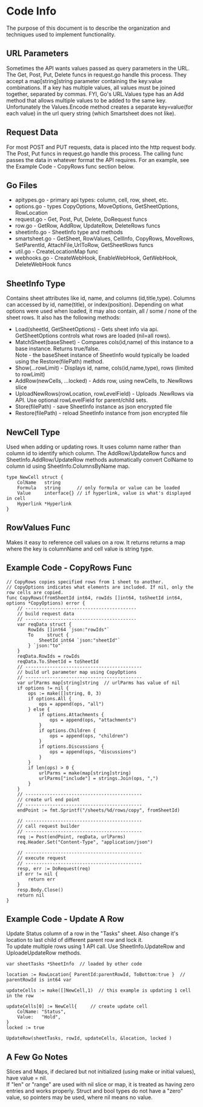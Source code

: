 # Code Info

The purpose of this document is to describe the organization and techniques used to implement functionality.

## URL Parameters
Sometimes the API wants values passed as query parameters in the URL. The Get, Post, Put, Delete funcs in request.go handle this process. They accept a map[string]string parameter containing the key:value combinations. If a key has multiple values, all values must be joined together, separated by commas. FYI, Go's URL.Values type has an Add method that allows multiple values to be added to the same key. Unfortunately the Values.Encode method creates a separate key=value(for each value) in the url query string (which Smartsheet does not like).

## Request Data
For most POST and PUT requests, data is placed into the http request body. The Post, Put funcs in request.go handle this process. The calling func passes the data in whatever format the API requires. For an example, see the Example Code - CopyRows func section below.

## Go Files

* apitypes.go - primary api types: column, cell, row, sheet, etc.
* options.go - types CopyOptions, MoveOptions, GetSheetOptions, RowLocation
* request.go - Get, Post, Put, Delete, DoRequest funcs
* row.go - GetRow, AddRow, UpdateRow, DeleteRows funcs
* sheetinfo.go - SheetInfo type and methods
* smartsheet.go - GetSheet, RowValues, CellInfo, CopyRows, MoveRows, SetParentId, AttachFile,UrlToRow, GetSheetRows funcs
* util.go - CreateLocationMap func
* webhooks.go - CreateWebHook, EnableWebHook, GetWebHook, DeleteWebHook funcs

## SheetInfo Type
Contains sheet attributes like id, name, and columns (id,title,type). Columns can accessed by id, name(title), or index(position). Depending on what options were used when loaded, it may also contain, all / some / none of the sheet rows. It also has the following methods:
* Load(sheetId, GetSheetOptions) - Gets sheet info via api. GetSheetOptions controls what rows are loaded (nil=all rows).
* MatchSheet(baseSheet) - Compares cols(id,name) of this instance to a base instance. Returns true/false.  
    Note - the baseSheet instance of SheetInfo would typically be loaded using the Restore(filePath) method.
* Show(...rowLimit) - Displays id, name, cols(id,name,type), rows (limited to rowLimit)
* AddRow(newCells, ...locked) - Adds row, using newCells, to .NewRows slice
* UploadNewRows(rowLocation, rowLevelField) - Uploads .NewRows via API. Use optional rowLevelField for parent/child sets.
* Store(filePath) - save SheetInfo instance as json encrypted file
* Restore(filePath) - reload SheetInfo instance from json encrypted file

## NewCell Type
Used when adding or updating rows. It uses column name rather than column id to identify which column. The AddRow/UpdateRow funcs and SheetInfo.AddRow/UpdateRow methods automatically convert ColName to column id using SheetInfo.ColumnsByName map.
```
type NewCell struct {
	ColName   string
	Formula   string      // only formula or value can be loaded
	Value     interface{} // if hyperlink, value is what's displayed in cell
	Hyperlink *Hyperlink
}
```

## RowValues Func
Makes it easy to reference cell values on a row. It returns returns a map where the key is columnName and cell value is string type. 

## Example Code - CopyRows Func
```
// CopyRows copies specified rows from 1 sheet to another.
// CopyOptions indicates what elements are included. If nil, only the row cells are copied.
func CopyRows(fromSheetId int64, rowIds []int64, toSheetId int64, options *CopyOptions) error {
	// -----------------------------------------
    // build request data
    // -----------------------------------------
	var reqData struct {
		RowIds []int64 `json:"rowIds"`
		To     struct {
			SheetId int64 `json:"sheetId"`
		} `json:"to"`
	}
	reqData.RowIds = rowIds
	reqData.To.SheetId = toSheetId
	// -------------------------------------------
    // build url parameter map using CopyOptions
    // -------------------------------------------
	var urlParms map[string]string  // urlParms has value of nil
	if options != nil {
		ops := make([]string, 0, 3)
		if options.All {
			ops = append(ops, "all")
		} else {
			if options.Attachments {
				ops = append(ops, "attachments")
			}
			if options.Children {
				ops = append(ops, "children")
			}
			if options.Discussions {
				ops = append(ops, "discussions")
			}
		}
		if len(ops) > 0 {
			urlParms = make(map[string]string)
			urlParms["include"] = strings.Join(ops, ",")
		}
	}
	// -------------------------------------------
    // create url end point
    // -------------------------------------------
	endPoint := fmt.Sprintf("/sheets/%d/rows/copy", fromSheetId)

	// -------------------------------------------
    // call request builder
    // -------------------------------------------
	req := Post(endPoint, reqData, urlParms)
	req.Header.Set("Content-Type", "application/json")

	// -------------------------------------------
    // execute request
    // -------------------------------------------
	resp, err := DoRequest(req)
	if err != nil {
		return err
	}
	resp.Body.Close()
	return nil
}
```

## Example Code - Update A Row
Update Status column of a row in the "Tasks" sheet.
Also change it's location to last child of different parent row and lock it.  
To update multiple rows using 1 API call. Use SheetInfo.UpdateRow and UploadeUpdateRow methods.
```
var sheetTasks *SheetInfo  // loaded by other code

location := RowLocation{ ParentId:parentRowId, ToBottom:true }  // parentRowId is int64 var

updateCells := make([]NewCell,1)  // this example is updating 1 cell in the row

updateCells[0] := NewCell{     // create update cell
    ColName: "Status",
    Value:   "Hold",
}
locked := true

UpdateRow(sheetTasks, rowId, updateCells, &location, locked )
```

## A Few Go Notes
Slices and Maps, if declared but not initialized (using make or initial values), have value = nil.  
If "len" or "range" are used with nil slice or map, it is treated as having zero entries and works properly.
Struct and bool types do not have a "zero" value, so pointers may be used, where nil means no value.  